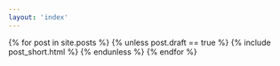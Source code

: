```yaml
---
layout: 'index'
---
```


{% for post in site.posts %}
 {% unless post.draft == true %}
   {% include post_short.html %}
 {% endunless %}
{% endfor %}
